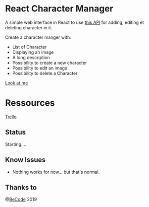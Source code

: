 # React Character Manager

A simple web interface in React to use [this API](https://character-database.becode.xyz/) for adding, editing et deleting character in it.

Create a character manger with:

* List of Character
* Displaying an image
* A long description
* Possibility to create a new character
* Possibility to edit an image
* Possibility to delete a Character

[Look at me](#)

# Ressources

[Trello](https://trello.com/b/OOs3UQrF/react-character-manager)

## Status

Starting....

## Know Issues

* Nothing works for now... but that's normal.

## Thanks to


 @[BeCode](http://becode.org) 2019
